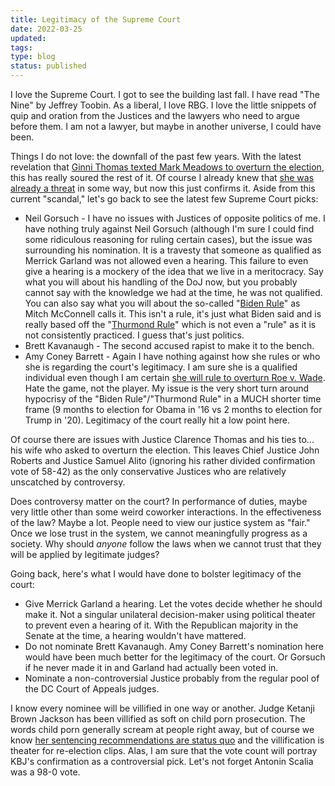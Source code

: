 ```yaml
---
title: Legitimacy of the Supreme Court
date: 2022-03-25
updated:
tags:
type: blog
status: published
---
```


I love the Supreme Court. I got to see the building last  fall. I have read "The Nine" by Jeffrey Toobin. As a liberal, I love  RBG. I love the little snippets of quip and oration from the Justices  and the lawyers who need to argue before them. I am not a lawyer, but  maybe in another universe, I could have been.

Things I do not love: the downfall of the past few years. With the latest revelation that [Ginni Thomas texted Mark Meadows to overturn the election](https://www.npr.org/2022/03/25/1088720571/ginni-thomas-tex-messages-mark-meadows-2020-election), this has really soured the rest of it. Of course I already knew that [she was already a threat](https://www.newyorker.com/magazine/2022/01/31/is-ginni-thomas-a-threat-to-the-supreme-court) in some way, but now this just confirms it. Aside from this current  "scandal," let's go back to see the latest few Supreme Court picks:

- Neil Gorsuch - I have no issues with Justices of opposite politics of me. I  have nothing truly against Neil Gorsuch (although I'm sure I could find  some ridiculous reasoning for ruling certain cases), but the issue was  surrounding his nomination. It is a travesty that someone as qualified  as Merrick Garland was not allowed even a hearing. This failure to even  give a hearing is a mockery of the idea that we live in a meritocracy.  Say what you will about his handling of the DoJ now, but you probably  cannot say with the knowledge we had at the time, he was not qualified.  You can also say what you will about the so-called "[Biden Rule](https://www.nytimes.com/2016/02/23/us/politics/joe-biden-argued-for-delaying-supreme-court-picks-in-1992.html)" as Mitch McConnell calls it. This isn't a rule, it's just what Biden said and is really based off the "[Thurmond Rule](https://en.wikipedia.org/wiki/Thurmond_rule)" which is not even a "rule" as it is not consistently practiced. I guess that's just politics.
- Brett Kavanaugh - The second accused rapist to make it to the bench.
- Amy Coney Barrett - Again I have nothing against how she rules or who she  is regarding the court's legitimacy. I am sure she is a qualified  individual even though I am certain [she will rule to overturn Roe v. Wade](https://www.newyorker.com/magazine/2022/02/14/amy-coney-barretts-long-game). Hate the game, not the player. My issue is the very short turn around  hypocrisy of the "Biden Rule"/"Thurmond Rule" in a MUCH shorter time  frame (9 months to election for Obama in '16 vs 2 months to election for Trump in '20). Legitimacy of the court really hit a low point here.

Of course there are issues with Justice Clarence Thomas and his ties to... his wife who asked to overturn the election. This leaves Chief Justice  John Roberts and Justice Samuel Alito (ignoring his rather divided  confirmation vote of 58-42) as the only conservative Justices who are  relatively unscatched by controversy.

Does controversy matter on  the court? In performance of duties, maybe very little other than some  weird coworker interactions. In the effectiveness of the law? Maybe a  lot. People need to view our justice system as "fair." Once we lose  trust in the system, we cannot meaningfully progress as a society. Why  should *anyone* follow the laws when we cannot trust that they will be applied by legitimate judges?

Going back, here's what I would have done to bolster legitimacy of the court:

- Give Merrick Garland a hearing. Let the votes decide whether he should make  it. Not a singular unilateral decision-maker using political theater to  prevent even a hearing of it. With the Republican majority in the Senate at the time, a hearing wouldn't have mattered.
- Do not nominate  Brett Kavanaugh. Amy Coney Barrett's nomination here would have been  much better for the legitimacy of the court. Or Gorsuch if he never made it in and Garland had actually been voted in.
- Nominate a non-controversial Justice probably from the regular pool of the DC Court of Appeals judges.

I know every nominee will be villified in one way or another. Judge  Ketanji Brown Jackson has been villified as soft on child porn  prosecution. The words child porn generally scream at people right away, but of course we know [her sentencing recommendations are status quo](https://abcnews.go.com/Politics/fact-check-judge-ketanji-brown-jackson-child-porn/story?id=83565833) and the villification is theater for re-election clips. Alas, I am sure that the vote count will portray KBJ's confirmation as a controversial  pick. Let's not forget Antonin Scalia was a 98-0 vote.